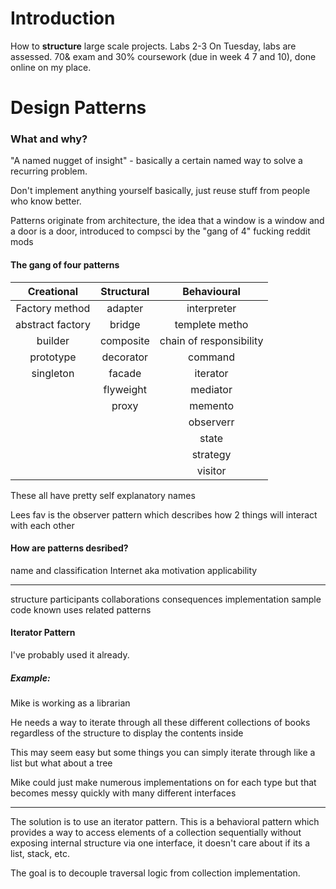 # Introduction
How to **structure** large scale projects.
Labs 2-3 On Tuesday, labs are assessed.
70& exam and 30% coursework (due in week 4 7 and 10), done online on my place.
# Design Patterns

### What and why?

"A named nugget of insight" - basically a certain named way to solve a recurring problem.

Don't implement anything yourself basically, just reuse stuff from people who know better.

Patterns originate from architecture, the idea that a window is a window and a door is a door, introduced to compsci by the "gang of 4" fucking reddit mods

#### The gang of four patterns

|    Creational    | Structural |       Behavioural       |
| :--------------: | :--------: | :---------------------: |
|  Factory method  |  adapter   |       interpreter       |
| abstract factory |   bridge   |     templete metho      |
|     builder      | composite  | chain of responsibility |
|    prototype     | decorator  |         command         |
|    singleton     |   facade   |        iterator         |
|                  | flyweight  |        mediator         |
|                  |   proxy    |         memento         |
|                  |            |        observerr        |
|                  |            |          state          |
|                  |            |        strategy         |
|                  |            |         visitor         |
These all have pretty self explanatory names

Lees fav is the observer pattern which describes how 2 things will interact with each other

#### How are patterns desribed?

name and classification
Internet
aka
motivation
applicability

---

structure
participants
collaborations
consequences
implementation
sample code
known uses
related patterns

#### Iterator Pattern

I've probably used it already.

##### Example:
Mike is working as a librarian

He needs a way to iterate through all these different collections of books regardless of the structure to display the contents inside

This may seem easy but some things you can simply iterate through like a list but what about a tree

Mike could just make numerous implementations on for each type but that becomes messy quickly with many different interfaces

---

The solution is to use an iterator pattern. This is a behavioral pattern which provides a way to access elements of a collection sequentially without exposing internal structure via one interface, it doesn't care about if its a list, stack, etc.

The goal is to decouple traversal logic from collection implementation.

